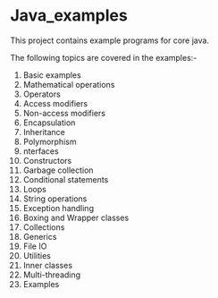 # Java_examples
This project contains example programs for core java.

The following topics are covered in the examples:-

1.  Basic examples
2.  Mathematical operations
3.  Operators
4.  Access modifiers
5.  Non-access modifiers
6.  Encapsulation
7.  Inheritance
8.  Polymorphism
9.  nterfaces
10. Constructors
11. Garbage collection
12. Conditional statements
13. Loops
14. String operations
15. Exception handling
16. Boxing and Wrapper classes
17. Collections
18. Generics
19. File IO
20. Utilities
21. Inner classes
22. Multi-threading
23. Examples
